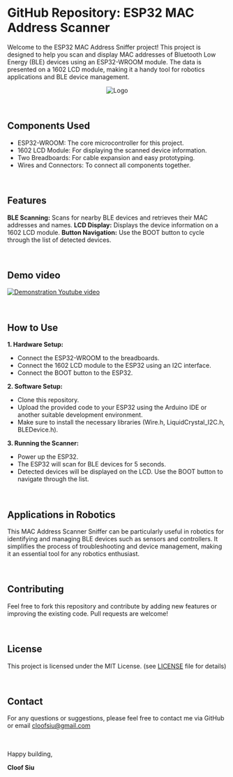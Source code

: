 # GitHub Repository: ESP32 MAC Address Scanner



Welcome to the ESP32 MAC Address Sniffer project! This project is designed to help you scan and display MAC addresses of Bluetooth Low Energy (BLE) devices using an ESP32-WROOM module. The data is presented on a 1602 LCD module, making it a handy tool for robotics applications and BLE device management.

<p align="center">
    <img src="images/logo.png" alt="Logo">
</p>

<br/>

## Components Used

- ESP32-WROOM: The core microcontroller for this project.
- 1602 LCD Module: For displaying the scanned device information.
- Two Breadboards: For cable expansion and easy prototyping.
- Wires and Connectors: To connect all components together.

<br/>

## Features

**BLE Scanning:** Scans for nearby BLE devices and retrieves their MAC addresses and names.
**LCD Display:** Displays the device information on a 1602 LCD module.
**Button Navigation:** Use the BOOT button to cycle through the list of detected devices.


<br/>

## Demo video

[![Demonstration Youtube video](https://img.youtube.com/vi/rXiXpg-fihc/0.jpg)](https://www.youtube.com/watch?v=rXiXpg-fihc)

<br/>

## How to Use

**1. Hardware Setup:**

- Connect the ESP32-WROOM to the breadboards.
- Connect the 1602 LCD module to the ESP32 using an I2C interface.
- Connect the BOOT button to the ESP32.

**2. Software Setup:**
- Clone this repository.
- Upload the provided code to your ESP32 using the Arduino IDE or another suitable development environment.
- Make sure to install the necessary libraries (Wire.h, LiquidCrystal_I2C.h, BLEDevice.h).

**3. Running the Scanner:**
- Power up the ESP32.
- The ESP32 will scan for BLE devices for 5 seconds.
- Detected devices will be displayed on the LCD. Use the BOOT button to navigate through the list.

<br/>

## Applications in Robotics

This MAC Address Scanner Sniffer can be particularly useful in robotics for identifying and managing BLE devices such as sensors and controllers. It simplifies the process of troubleshooting and device management, making it an essential tool for any robotics enthusiast.

<br/>

## Contributing

Feel free to fork this repository and contribute by adding new features or improving the existing code. Pull requests are welcome!

<br/>

## License

This project is licensed under the MIT License. (see [LICENSE](LICENSE) file for details)

<br/>

## Contact

For any questions or suggestions, please feel free to contact me via GitHub or email cloofsiu@gmail.com

<br/>



<br/>
Happy building, 

 **Cloof Siu**
